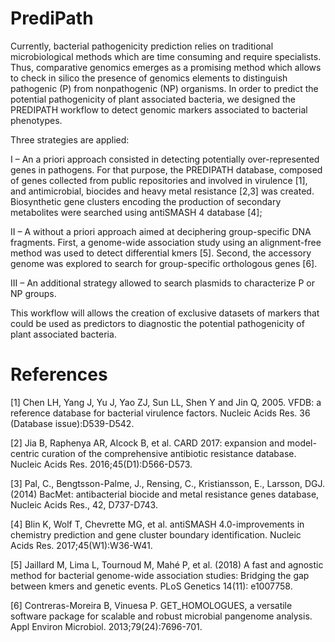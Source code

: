 # PrediPath

  Currently, bacterial pathogenicity prediction relies on traditional microbiological methods which are time consuming and require specialists. Thus, comparative genomics emerges as a promising method which allows to check in silico the presence of genomics elements to distinguish pathogenic (P) from nonpathogenic (NP) organisms. In order to predict the potential pathogenicity of plant associated bacteria, we designed the PREDIPATH workflow to detect genomic markers associated to bacterial phenotypes.

Three strategies are applied:

   I – An a priori approach consisted in detecting potentially over-represented genes in pathogens. For that purpose, the PREDIPATH database, composed of genes collected from public repositories and involved in virulence [1], and antimicrobial, biocides and heavy metal resistance [2,3] was created. Biosynthetic gene clusters encoding the production of secondary metabolites were searched using antiSMASH 4 database [4]; 

   II – A without a priori approach aimed at deciphering group-specific DNA fragments. First, a genome-wide association study using an alignment-free method was used to detect differential kmers [5]. Second, the accessory genome was explored to search for group-specific orthologous genes [6].

   III – An additional strategy allowed to search plasmids to characterize P or NP groups.

This workflow will allows the creation of exclusive datasets of markers that could be used as predictors to diagnostic the potential pathogenicity of plant associated bacteria.



# References

[1] Chen LH, Yang J, Yu J, Yao ZJ, Sun LL, Shen Y and Jin Q, 2005. VFDB: a reference database for bacterial virulence factors. Nucleic Acids Res. 36 (Database issue):D539-D542.

[2] Jia B, Raphenya AR, Alcock B, et al. CARD 2017: expansion and model-centric curation of the comprehensive antibiotic resistance database. Nucleic Acids Res. 2016;45(D1):D566-D573.

[3] Pal, C., Bengtsson-Palme, J., Rensing, C., Kristiansson, E., Larsson, DGJ. (2014) BacMet: antibacterial biocide and metal resistance genes database, Nucleic Acids Res., 42, D737-D743.

[4] Blin K, Wolf T, Chevrette MG, et al. antiSMASH 4.0-improvements in chemistry prediction and gene cluster boundary identification. Nucleic Acids Res. 2017;45(W1):W36-W41.

[5] Jaillard M, Lima L, Tournoud M, Mahé P, et al. (2018) A fast and agnostic method for bacterial genome-wide association studies: Bridging the gap between kmers and genetic events. PLoS Genetics 14(11): e1007758.

[6] Contreras-Moreira B, Vinuesa P. GET_HOMOLOGUES, a versatile software package for scalable and robust microbial pangenome analysis. Appl Environ Microbiol. 2013;79(24):7696-701.
